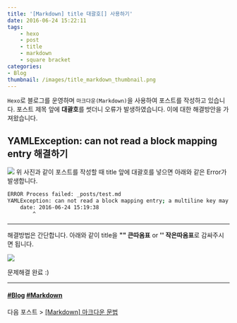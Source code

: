```yaml
---
title: '[Markdown] title 대괄호[] 사용하기'
date: 2016-06-24 15:22:11
tags:
	- hexo
	- post
	- title
	- markdown
	- square bracket
categories: 
- Blog
thumbnail: /images/title_markdown_thumbnail.png
---
```


`Hexo`로 블로그를 운영하며 `마크다운(Markdown)`을 사용하여 포스트를 작성하고 있습니다.
포스트 제목 앞에 **대괄호**를 썻더니 오류가 발생하였습니다. 이에 대한 해결방안을 가져왔습니다.

## YAMLException: can not read a block mapping entry 해결하기

![](/images/post-head.png)
위 사진과 같이 포스트를 작성할 때 title 앞에 대괄호를 넣으면 아래와 같은 Error가 발생합니다.

```bash
ERROR Process failed: _posts/test.md
YAMLException: can not read a block mapping entry; a multiline key may not be an implicit key at line 2, column 5:
    date: 2016-06-24 15:19:38
        ^
```

---

해결방법은 간단합니다.
아래와 같이 title을 **"" 큰따옴표** or **'' 작은따옴표**로 감싸주시면 됩니다.

![](/images/post[].png)

문제해결 완료 :)

---
#### [#Blog](https://simhyejin.github.io/tags/blog/) [#Markdown](https://simhyejin.github.io/tags/markdown/)
다음 포스트 >  [[Markdown] 마크다운 문법](https://simhyejin.github.io/2016/06/30/Markdown-help/)
